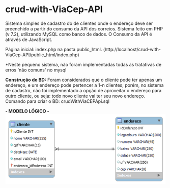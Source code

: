 # crud-with-ViaCep-API

Sistema simples de cadastro do de clientes onde o endereço deve ser preenchido a partir do consumo da API dos correios.
Sistema feito em PHP (v 7.2), utilizando MySQL como banco de dados.
O Consumo da API é através de JavaScript.

Página inicial: index.php na pasta public_html.
(http://localhost/crud-with-ViaCep-API/public_html/index.php)

*Neste pequeno sistema, não foram implementadas todas as tratativas de erros 'não comuns' no mysql

**Construção do BD:**
Foram considerados que o cliente pode ter apenas um endereço, e um endereço pode pertencer a 1-n clientes; porém, no sistema de cadastro, não foi implementado a opção de aproveitar o endereço para outro cliente, ou seja: todo novo cliente vai ter seu novo endereço.
Comando para criar o BD: crudWithViaCEPApi.sql

**- MODELO LÓGICO -**
![](/modelo%20lógico.png)
